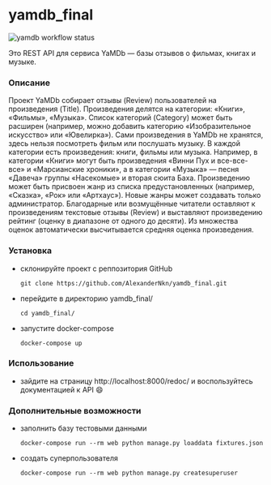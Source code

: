 # yamdb_final

![yamdb workflow status](https://github.com/AlexanderNkn/yamdb_final/workflows/yamdb/badge.svg)

Это REST API для сервиса YaMDb — базы отзывов о фильмах, книгах и музыке.

### Описание
Проект YaMDb собирает отзывы (Review) пользователей на произведения (Title). Произведения делятся на категории: «Книги», «Фильмы», «Музыка». Список категорий (Category) может быть расширен (например, можно добавить категорию «Изобразительное искусство» или «Ювелирка»).
Сами произведения в YaMDb не хранятся, здесь нельзя посмотреть фильм или послушать музыку.
В каждой категории есть произведения: книги, фильмы или музыка. Например, в категории «Книги» могут быть произведения «Винни Пух и все-все-все» и «Марсианские хроники», а в категории «Музыка» — песня «Давеча» группы «Насекомые» и вторая сюита Баха. Произведению может быть присвоен жанр из списка предустановленных (например, «Сказка», «Рок» или «Артхаус»). Новые жанры может создавать только администратор. 
Благодарные или возмущённые читатели оставляют к произведениям текстовые отзывы (Review) и выставляют произведению рейтинг (оценку в диапазоне от одного до десяти). Из множества оценок автоматически высчитывается средняя оценка произведения.

### Установка
- склонируйте проект с реппозитория GitHub
    ```
    git clone https://github.com/AlexanderNkn/yamdb_final.git
    ```
- перейдите в директорию yamdb_final/
    ```
    cd yamdb_final/
    ```
- запустите docker-compose
    ```
    docker-compose up
    ```

### Использование
- зайдите на страницу http://localhost:8000/redoc/ 
и воспользуйтесь документацией к API :smile:

### Дополнительные возможности
- заполнить базу тестовыми данными
    ```
    docker-compose run --rm web python manage.py loaddata fixtures.json
    ```
- создать суперпользователя
    ```
    docker-compose run --rm web python manage.py createsuperuser
    ```

